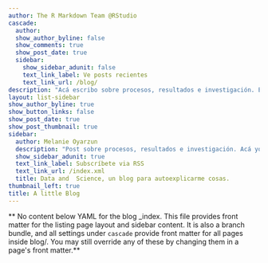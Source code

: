 ```yaml
---
author: The R Markdown Team @RStudio
cascade:
  author: 
  show_author_byline: false
  show_comments: true
  show_post_date: true
  sidebar:
    show_sidebar_adunit: false
    text_link_label: Ve posts recientes
    text_link_url: /blog/
description: "Acá escribo sobre procesos, resultados e investigación. En el fondo, soy yo misma auto-explicandome cosas para poder recordarlas."
layout: list-sidebar
show_author_byline: true
show_button_links: false
show_post_date: true
show_post_thumbnail: true
sidebar:
  author: Melanie Oyarzun
  description: "Post sobre procesos, resultados e investigación. Acá yo misma me explico cosas para poder recordarlas."
  show_sidebar_adunit: true
  text_link_label: Subscríbete via RSS
  text_link_url: /index.xml
  title: Data and  Science, un blog para autoexplicarme cosas.
thumbnail_left: true
title: A little Blog
---
```


** No content below YAML for the blog _index. This file provides front matter for the listing page layout and sidebar content. It is also a branch bundle, and all settings under `cascade` provide front matter for all pages inside blog/. You may still override any of these by changing them in a page's front matter.**
